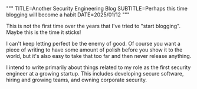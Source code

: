 """
TITLE=Another Security Engineering Blog
SUBTITLE=Perhaps this time blogging will become a habit
DATE=2025/01/12
"""

This is not the first time over the years that I've tried to "start blogging".
Maybe this is the time it sticks!

I can't keep letting perfect be the enemy of good. Of course you want a piece
of writing to have some amount of polish before you show it to the world, but
it's also easy to take that too far and then never release anything.

I intend to write primarily about things related to my role as the first security
engineer at a growing startup. This includes developing secure software, hiring and
growing teams, and owning corporate security.